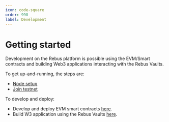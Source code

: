 ```yaml
---
icon: code-square
order: 998
label: Development
---
```


# Getting started

Development on the Rebus platform is possible using the EVM/Smart contracts and building Web3 applications interacting with the Rebus Vaults. 


To get up-and-running, the steps are:

- [Node setup](/validators/getting-setup/)
- [Join testnet](/validators/joining-the-testnets/)


To develop and deploy:

- Develop and deploy EVM smart contracts [here](/development/evm-smart-contracts/).
- Build W3 application using the Rebus Vaults [here](/development/vaults/).



